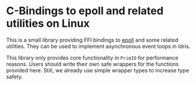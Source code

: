 # C-Bindings to epoll and related utilities on Linux

This is a small library providing FFI bindings to [epoll](https://www.man7.org/linux/man-pages/man7/epoll.7.html)
and some related utilities. They can be used to implement asynchronous event loops in
Idris.

This library only provides core functionality in `PrimIO` for performance reasons. Users
should write their own safe wrappers for the functions provided here. Still, we already
use simple wrapper types to increase type safety.
